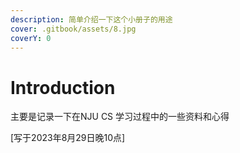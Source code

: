 ```yaml
---
description: 简单介绍一下这个小册子的用途
cover: .gitbook/assets/8.jpg
coverY: 0
---
```


# Introduction

主要是记录一下在NJU CS 学习过程中的一些资料和心得

\[写于2023年8月29日晚10点]
